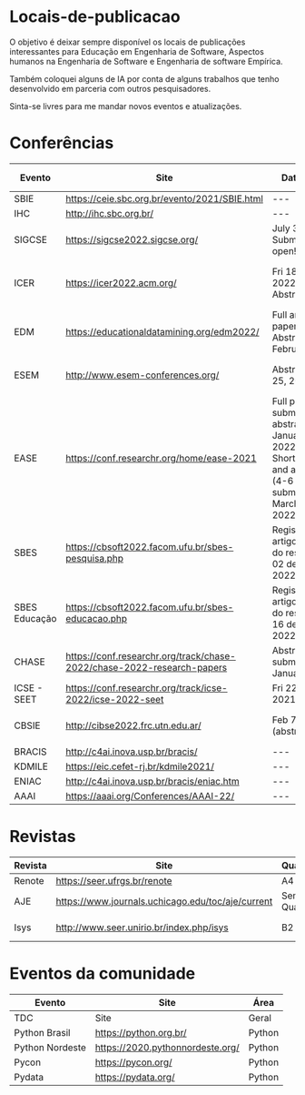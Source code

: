 # Locais-de-publicacao
O objetivo é deixar sempre disponível os locais de publicações interessantes para Educação em Engenharia de Software, Aspectos humanos na Engenharia de Software e Engenharia de software Empírica. 

Também coloquei alguns de IA por conta de alguns trabalhos que tenho desenvolvido em parceria com outros pesquisadores.

Sinta-se livres para me mandar novos eventos e atualizações. 



# Conferências 
| Evento | Site | Data envio | Data Evento | Qualis | Área |
| --- | --- | --- | --- | --- | --- |
| SBIE | https://ceie.sbc.org.br/evento/2021/SBIE.html  | --- | Nov | A3 | EDU |
| IHC |  http://ihc.sbc.org.br/ | --- | Out | B1 | IHC |
| SIGCSE |https://sigcse2022.sigcse.org/ | July 3 - Submissions open! | Mar | A2 | --- |
| ICER |https://icer2022.acm.org/ | Fri 18 Mar 2022 23:59 Abstracts due | Sun 7 - Thu 11 Aug 2022 Conference | A3 | --- |
| EDM |  https://educationaldatamining.org/edm2022/ | Full and short papers Abstracts: 27 February | 24 -27 July 2022 | A2 | EDU |
| ESEM | http://www.esem-conferences.org/ | Abstract	April 25, 2022  | September, 19-23, 2022| A3 | ES |
| EASE | https://conf.researchr.org/home/ease-2021 | Full papers submission, abstract: January 24th, 2022(abstract) Short papers and artifacts (4-6 pages), submission: March 21st, 2022 | 13-15 June 2022 | A3 | ES |
| SBES | https://cbsoft2022.facom.ufu.br/sbes-pesquisa.php | Registro do artigo (envio do resumo): 02 de maio de 2022 | 3 a 7 out | A3 | ES |
| SBES Educação | https://cbsoft2022.facom.ufu.br/sbes-educacao.php  | Registro do artigo (envio do resumo): 16 de maio de 2022 | 3 a 7 out | A3 | EDU |
| CHASE | https://conf.researchr.org/track/chase-2022/chase-2022-research-papers  | Abstract submission: 13 January, 2022 | May 21-22, 2022 | A4 | SE |
| ICSE - SEET | https://conf.researchr.org/track/icse-2022/icse-2022-seet | Fri 22 Oct 2021  | --- | --- | --- |
| CBSIE | http://cibse2022.frc.utn.edu.ar/ | Feb 7, 2022 (abstract) | Jun 13, 2022 - Jun 17, 2022 | --- | ES |
| BRACIS | http://c4ai.inova.usp.br/bracis/ | --- | Nov/Dez | A4 | IA |
| KDMILE | https://eic.cefet-rj.br/kdmile2021/ | --- | Out | B3 | IA |
| ENIAC | http://c4ai.inova.usp.br/bracis/eniac.htm | --- |  Nov/Dez | A4 | IA |
| AAAI | https://aaai.org/Conferences/AAAI-22/ | --- | Fev | A1 | IA |


# Revistas 

| Revista| Site | Qualis | Área |
| --- | --- | --- | --- |
| Renote | https://seer.ufrgs.br/renote | A4 | EDU |
| AJE | https://www.journals.uchicago.edu/toc/aje/current  | Sem Qualis | EDU |
| Isys | http://www.seer.unirio.br/index.php/isys | B2 | SI - ES  |


# Eventos da comunidade

| Evento| Site | Área |
| --- | --- | --- |
| TDC| Site | Geral |
| Python Brasil|  https://python.org.br/ | Python |
| Python Nordeste| https://2020.pythonnordeste.org/ | Python |
| Pycon| https://pycon.org/ | Python |
| Pydata| https://pydata.org/ | Python |

